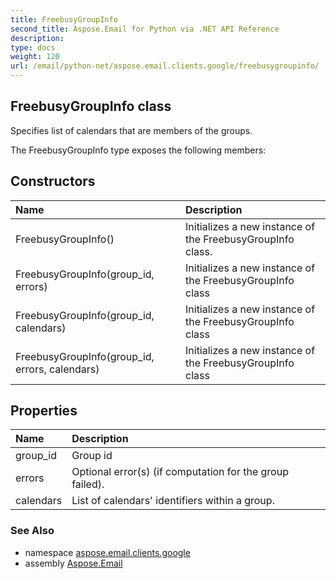 ```yaml
---
title: FreebusyGroupInfo
second_title: Aspose.Email for Python via .NET API Reference
description: 
type: docs
weight: 120
url: /email/python-net/aspose.email.clients.google/freebusygroupinfo/
---
```


## FreebusyGroupInfo class

Specifies list of calendars that are members of the groups.

The FreebusyGroupInfo type exposes the following members:
## Constructors
| Name | Description |
| :- | :- |
|FreebusyGroupInfo()|Initializes a new instance of the FreebusyGroupInfo class.|
|FreebusyGroupInfo(group_id, errors)|Initializes a new instance of the FreebusyGroupInfo class|
|FreebusyGroupInfo(group_id, calendars)|Initializes a new instance of the FreebusyGroupInfo class|
|FreebusyGroupInfo(group_id, errors, calendars)|Initializes a new instance of the FreebusyGroupInfo class|
## Properties
| Name | Description |
| :- | :- |
|group_id|Group id|
|errors|Optional error(s) (if computation for the group failed).|
|calendars|List of calendars' identifiers within a group.|

### See Also

* namespace [aspose.email.clients.google](/email/python-net/aspose.email.clients.google/)
* assembly [Aspose.Email](/slides/python-net/)

